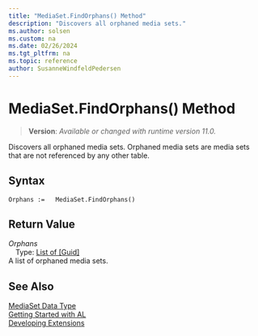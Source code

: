 ```yaml
---
title: "MediaSet.FindOrphans() Method"
description: "Discovers all orphaned media sets."
ms.author: solsen
ms.custom: na
ms.date: 02/26/2024
ms.tgt_pltfrm: na
ms.topic: reference
author: SusanneWindfeldPedersen
---
```

[//]: # (START>DO_NOT_EDIT)
[//]: # (IMPORTANT:Do not edit any of the content between here and the END>DO_NOT_EDIT.)
[//]: # (Any modifications should be made in the .xml files in the ModernDev repo.)
# MediaSet.FindOrphans() Method
> **Version**: _Available or changed with runtime version 11.0._

Discovers all orphaned media sets. Orphaned media sets are media sets that are not referenced by any other table.


## Syntax
```AL
Orphans :=   MediaSet.FindOrphans()
```

## Return Value
*Orphans*  
&emsp;Type: [List of [Guid]](../list/list-data-type.md)  
A list of orphaned media sets.


[//]: # (IMPORTANT: END>DO_NOT_EDIT)
## See Also
[MediaSet Data Type](mediaset-data-type.md)  
[Getting Started with AL](../../devenv-get-started.md)  
[Developing Extensions](../../devenv-dev-overview.md)